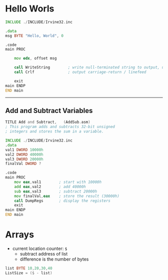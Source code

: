 # Hello Worls
```asm
INCLUDE ./INCLUDE/Irvine32.inc

.data
msg BYTE "Hello, World", 0

.code
main PROC

    mov edx, offset msg

    call WriteString        ; write null-terminated string to output, uses `edx` for address of string
    call Crlf               ; output carriage-return / linefeed

    exit
main ENDP
END main
```
---

## Add and Subtract Variables
```asm
TITLE Add and Subtract,   (AddSub.asm)
; This program adds and subtracts 32-bit unsigned
; integers and stores the sum in a variable.

INCLUDE ./INCLUDE/Irvine32.inc
.data
val1 DWORD 10000h
val2 DWORD 40000h
val3 DWORD 20000h
finalVal DWORD ?

.code
main PROC
    mov eax,val1        ; start with 10000h
    add eax,val2        ; add 40000h
    sub eax,val3        ; subtract 20000h
    mov finalVal,eax    ; store the result (30000h)
    call DumpRegs       ; display the registers
    exit
main ENDP
END main
```


# Arrays
* current location counter: `$`
  * subtract address of list
  * difference is the number of bytes

```asm
list BYTE 10,20,30,40
ListSize = ($ - list)
```
